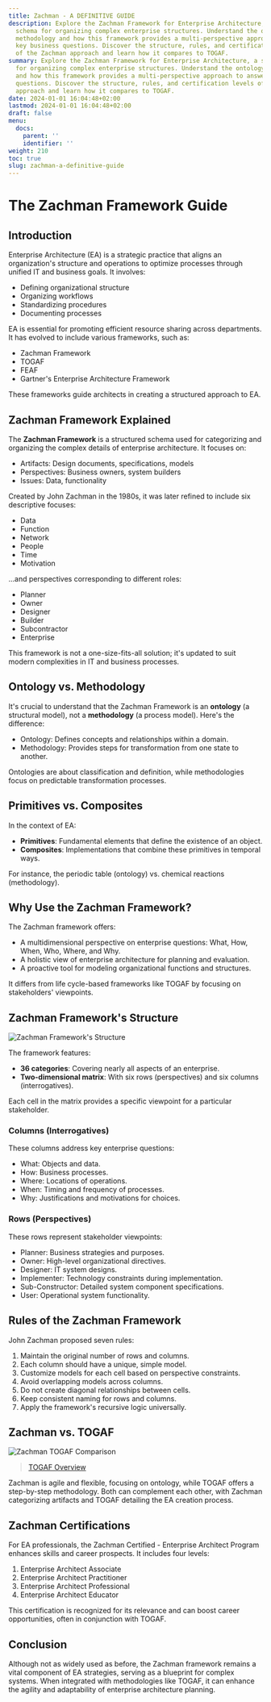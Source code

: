 ```yaml
---
title: Zachman - A DEFINITIVE GUIDE
description: Explore the Zachman Framework for Enterprise Architecture, a strategic
  schema for organizing complex enterprise structures. Understand the ontology vs.
  methodology and how this framework provides a multi-perspective approach to answering
  key business questions. Discover the structure, rules, and certification levels
  of the Zachman approach and learn how it compares to TOGAF.
summary: Explore the Zachman Framework for Enterprise Architecture, a strategic schema
  for organizing complex enterprise structures. Understand the ontology vs. methodology
  and how this framework provides a multi-perspective approach to answering key business
  questions. Discover the structure, rules, and certification levels of the Zachman
  approach and learn how it compares to TOGAF.
date: 2024-01-01 16:04:48+02:00
lastmod: 2024-01-01 16:04:48+02:00
draft: false
menu:
  docs:
    parent: ''
    identifier: ''
weight: 210
toc: true
slug: zachman-a-definitive-guide
---
```



# The Zachman Framework Guide

## Introduction

Enterprise Architecture (EA) is a strategic practice that aligns an organization's structure and operations to optimize processes through unified IT and business goals. It involves:

- Defining organizational structure
- Organizing workflows
- Standardizing procedures
- Documenting processes

EA is essential for promoting efficient resource sharing across departments. It has evolved to include various frameworks, such as:

- Zachman Framework
- TOGAF
- FEAF
- Gartner's Enterprise Architecture Framework

These frameworks guide architects in creating a structured approach to EA.

## Zachman Framework Explained

The **Zachman Framework** is a structured schema used for categorizing and organizing the complex details of enterprise architecture. It focuses on:

- Artifacts: Design documents, specifications, models
- Perspectives: Business owners, system builders
- Issues: Data, functionality

Created by John Zachman in the 1980s, it was later refined to include six descriptive focuses:

- Data
- Function
- Network
- People
- Time
- Motivation

...and perspectives corresponding to different roles:

- Planner
- Owner
- Designer
- Builder
- Subcontractor
- Enterprise

This framework is not a one-size-fits-all solution; it's updated to suit modern complexities in IT and business processes.

## Ontology vs. Methodology

It's crucial to understand that the Zachman Framework is an **ontology** (a structural model), not a **methodology** (a process model). Here's the difference:

- Ontology: Defines concepts and relationships within a domain.
- Methodology: Provides steps for transformation from one state to another.

Ontologies are about classification and definition, while methodologies focus on predictable transformation processes.

## Primitives vs. Composites

In the context of EA:

- **Primitives**: Fundamental elements that define the existence of an object.
- **Composites**: Implementations that combine these primitives in temporal ways.

For instance, the periodic table (ontology) vs. chemical reactions (methodology).

## Why Use the Zachman Framework?

The Zachman framework offers:

- A multidimensional perspective on enterprise questions: What, How, When, Who, Where, and Why.
- A holistic view of enterprise architecture for planning and evaluation.
- A proactive tool for modeling organizational functions and structures.

It differs from life cycle-based frameworks like TOGAF by focusing on stakeholders' viewpoints.

## Zachman Framework's Structure

![Zachman Framework's Structure](https://cdn.sa.net/2024/02/06/EfcIniV1pXZHOJF.png)

The framework features:

- **36 categories**: Covering nearly all aspects of an enterprise.
- **Two-dimensional matrix**: With six rows (perspectives) and six columns (interrogatives).

Each cell in the matrix provides a specific viewpoint for a particular stakeholder.

### Columns (Interrogatives)

These columns address key enterprise questions:

- What: Objects and data.
- How: Business processes.
- Where: Locations of operations.
- When: Timing and frequency of processes.
- Why: Justifications and motivations for choices.

### Rows (Perspectives)

These rows represent stakeholder viewpoints:

- Planner: Business strategies and purposes.
- Owner: High-level organizational directives.
- Designer: IT system designs.
- Implementer: Technology constraints during implementation.
- Sub-Constructor: Detailed system component specifications.
- User: Operational system functionality.

## Rules of the Zachman Framework

John Zachman proposed seven rules:

1. Maintain the original number of rows and columns.
2. Each column should have a unique, simple model.
3. Customize models for each cell based on perspective constraints.
4. Avoid overlapping models across columns.
5. Do not create diagonal relationships between cells.
6. Keep consistent naming for rows and columns.
7. Apply the framework's recursive logic universally.

## Zachman vs. TOGAF

![Zachman TOGAF Comparison](https://cdn.sa.net/2024/02/06/JgvDmFkuEn7awCM.png)

> [TOGAF Overview](/docs/frameworks/100-togaf/togaf-the-open-group-architecture-framework/)

Zachman is agile and flexible, focusing on ontology, while TOGAF offers a step-by-step methodology. Both can complement each other, with Zachman categorizing artifacts and TOGAF detailing the EA creation process.

## Zachman Certifications

For EA professionals, the Zachman Certified - Enterprise Architect Program enhances skills and career prospects. It includes four levels:

1. Enterprise Architect Associate
2. Enterprise Architect Practitioner
3. Enterprise Architect Professional
4. Enterprise Architect Educator

This certification is recognized for its relevance and can boost career opportunities, often in conjunction with TOGAF.

## Conclusion

Although not as widely used as before, the Zachman framework remains a vital component of EA strategies, serving as a blueprint for complex systems. When integrated with methodologies like TOGAF, it can enhance the agility and adaptability of enterprise architecture planning.